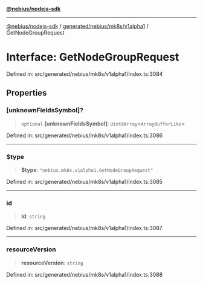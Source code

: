 [**@nebius/nodejs-sdk**](../../../../../README.md)

---

[@nebius/nodejs-sdk](../../../../../README.md) / [generated/nebius/mk8s/v1alpha1](../README.md) / GetNodeGroupRequest

# Interface: GetNodeGroupRequest

Defined in: src/generated/nebius/mk8s/v1alpha1/index.ts:3084

## Properties

### \[unknownFieldsSymbol\]?

> `optional` **\[unknownFieldsSymbol\]**: `Uint8Array`\<`ArrayBufferLike`\>

Defined in: src/generated/nebius/mk8s/v1alpha1/index.ts:3086

---

### $type

> **$type**: `"nebius.mk8s.v1alpha1.GetNodeGroupRequest"`

Defined in: src/generated/nebius/mk8s/v1alpha1/index.ts:3085

---

### id

> **id**: `string`

Defined in: src/generated/nebius/mk8s/v1alpha1/index.ts:3087

---

### resourceVersion

> **resourceVersion**: `string`

Defined in: src/generated/nebius/mk8s/v1alpha1/index.ts:3088
